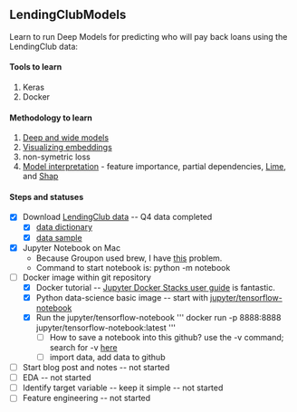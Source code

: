 ## LendingClubModels

Learn to run Deep Models for predicting who will pay back loans using the LendingClub data:

#### Tools to learn
1.  Keras
1.  Docker

#### Methodology to learn
1.  [Deep and wide models](https://ai.googleblog.com/2016/06/wide-deep-learning-better-together-with.html)
1.  [Visualizing embeddings](https://towardsdatascience.com/neural-network-embeddings-explained-4d028e6f0526)
1.  non-symetric loss
1.  [Model interpretation](https://gilberttanner.com/blog/introduction-to-machine-learning-model-interpretation) - feature importance, partial dependencies, [Lime](https://github.com/marcotcr/lime), and [Shap](https://towardsdatascience.com/explain-your-model-with-the-shap-values-bc36aac4de3d)

#### Steps and statuses
- [x] Download [LendingClub data](https://www.kaggle.com/wendykan/lending-club-loan-data) -- Q4 data completed
  - [x] [data dictionary](https://docs.google.com/spreadsheets/d/16fqmVyjloON5Efo51wHtyNodsNwEPvSzkYsUP0QoZm4/edit#gid=1283882092)
  - [x] [data sample](https://docs.google.com/spreadsheets/d/13wa-cJcNWSenJAEBTVo9u0DpoiBe7ruVIAiPA2sDnyE/edit#gid=421910670)
- [x] Jupyter Notebook on Mac
  - Because Groupon used brew, I have [this](https://stackoverflow.com/questions/45495753/jupyter-not-found-after-pip-install-jupyter) problem.  
  - Command to start notebook is: python -m notebook
- [ ] Docker image within git repository 
  - [x] Docker tutorial -- [Jupyter Docker Stacks user guide](https://jupyter-docker-stacks.readthedocs.io/en/latest/using/selecting.html) is fantastic.  
  - [x] Python data-science basic image -- start with [jupyter/tensorflow-notebook](https://jupyter-docker-stacks.readthedocs.io/en/latest/using/selecting.html#core-stacks)
  - [x] Run the jupyter/tensorflow-notebook 
''' 
docker run -p 8888:8888 jupyter/tensorflow-notebook:latest
'''
    - [ ] How to save a notebook into this github?  use the -v command; search for -v [here](https://jupyter-docker-stacks.readthedocs.io/en/latest/using/common.html)
    - [ ] import data, add data to github
- [ ] Start blog post and notes -- not started
- [ ] EDA -- not started
- [ ] Identify target variable -- keep it simple -- not started
- [ ] Feature engineering -- not started
